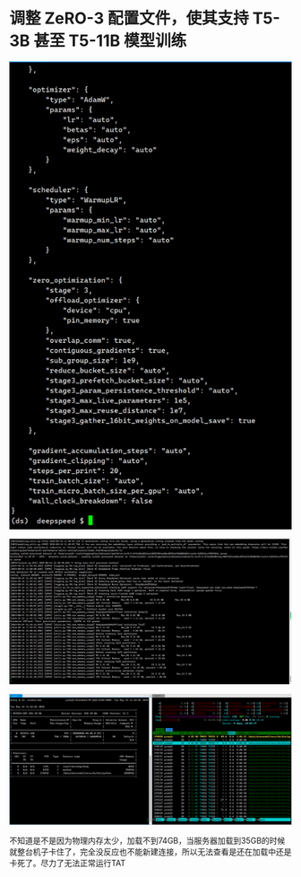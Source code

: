 # 调整 ZeRO-3 配置文件，使其支持 T5-3B 甚至 T5-11B 模型训练 



![1715670872159.png](1715670872159.png)

![1715670825607.png](1715670825607.png)



![1715670834708.png](1715670834708.png)

不知道是不是因为物理内存太少，加载不到74GB，当服务器加载到35GB的时候就整台机子卡住了，完全没反应也不能新建连接，所以无法查看是还在加载中还是卡死了。尽力了无法正常运行TAT
